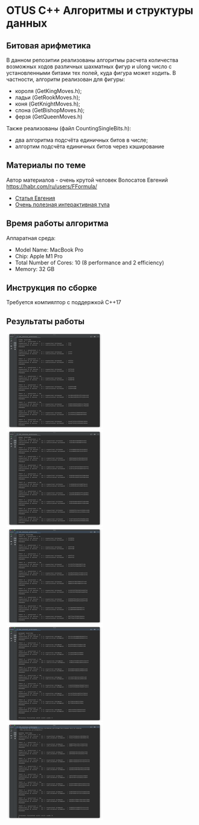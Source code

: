 # OTUS C++ Алгоритмы и структуры данных

## Битовая арифметика

В данном репозитии реализованы алгоритмы расчета количества возможных ходов различных шахматных фигур
и ulong число с установленными битами тех полей, куда фигура может ходить. В частности, алгоритм реализован для фигуры:
- короля (GetKingMoves.h);
- ладьи (GetRookMoves.h);
- коня (GetKnightMoves.h);
- слона (GetBishopMoves.h);
- ферзя (GetQueenMoves.h)

Также реализованы (файл CountingSingleBits.h): 
- два алгоритма подсчёта единичных битов в числе;
- алгортим подсчёта единичных битов через кэширование

## Материалы по теме
Автор материалов - очень крутой человек Волосатов Евгений https://habr.com/ru/users/FFormula/ 
- [Статья Евгения](https://habr.com/ru/company/otus/blog/476510/)
- [Очень полезная интерактивная тула](https://gekomad.github.io/Cinnamon/BitboardCalculator/)

## Время работы алгоритма
Аппаратная среда:
- Model Name: MacBook Pro
- Chip:	Apple M1 Pro
- Total Number of Cores: 10 (8 performance and 2 efficiency)
- Memory: 32 GB

## Инструкция по сборке

Требуется компиялтор с поддержкой C++17

## Результаты работы
<p align="left">
  <img src="additional/King.png"   style="width:256px; height:256px;">
  <img src="additional/Rook.png"   style="width:256px; height:256px;">
  <img src="additional/Knight.png" style="width:256px; height:256px;">
  <img src="additional/Bishop.png" style="width:256px; height:256px;">
  <img src="additional/Queen.png" style="width:256px; height:256px;">
</p>